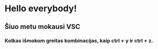 # Hello everybody!

## Šiuo metu mokausi VSC

### Kolkas išmokom greitas kombinacijas, kaip ctrl + y ir ctrl + z.
